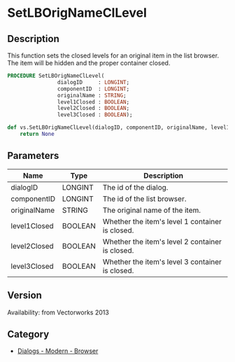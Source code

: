 # SetLBOrigNameClLevel

## Description
This function sets the closed levels for an original item in the list browser. The item will be hidden and the proper container closed.

```pascal
PROCEDURE SetLBOrigNameClLevel(
				dialogID     : LONGINT;
				componentID  : LONGINT;
				originalName : STRING;
				level1Closed : BOOLEAN;
				level2Closed : BOOLEAN;
				level3Closed : BOOLEAN);
```

```python
def vs.SetLBOrigNameClLevel(dialogID, componentID, originalName, level1Closed, level2Closed, level3Closed):
    return None
```

## Parameters
|Name|Type|Description|
|---|---|---|
|dialogID|LONGINT|The id of the dialog.|
|componentID|LONGINT|The id of the list browser.|
|originalName|STRING|The original name of the item.|
|level1Closed|BOOLEAN|Whether the item's level 1 container is closed.|
|level2Closed|BOOLEAN|Whether the item's level 2 container is closed.|
|level3Closed|BOOLEAN|Whether the item's level 3 container is closed.|

## Version
Availability: from Vectorworks 2013

## Category
* [Dialogs - Modern - Browser](../Categories/Dialogs%20-%20Modern%20-%20Browser.md)
